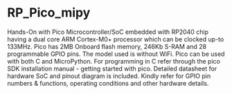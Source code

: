 # RP_Pico_mipy
Hands-On with Pico Microcontroller/SoC embedded with RP2040 chip having a dual core ARM Cortex-M0+ processor which can be clocked up-to 133MHz. Pico has 2MB Onboard flash memory, 246Kb S-RAM  and 28 programmable GPIO pins. The model used is without WiFi.
Pico can be used with both C and MicroPython. 
For programming in C refer through the pico SDK installation manual - getting started with pico.
Detailed datasheet for hardware SoC and pinout diagram is included. Kindly refer for GPIO pin numbers & functions, operating conditions and other hardware details.

